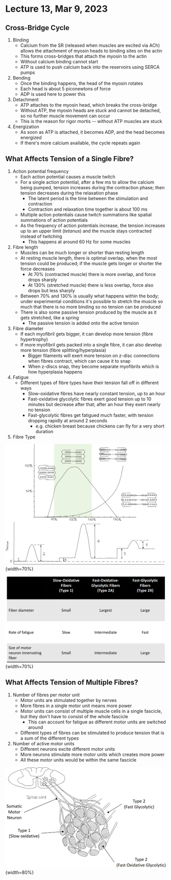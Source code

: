 # Lecture 13, Mar 9, 2023

## Cross-Bridge Cycle

1. Binding
	* Calcium from the SR (released when muscles are excited via ACh) allows the attachment of myosin heads to binding sites on the actin
	* This forms cross-bridges that attach the myosin to the actin
	* Without calcium binding cannot start
	* ATP is used to push calcium back into the reservoirs using SERCA pumps
2. Bending
	* Once the binding happens, the head of the myosin rotates
	* Each head is about 5 piconewtons of force
	* ADP is used here to power this
3. Detachment
	* ATP attaches to the myosin head, which breaks the cross-bridge
	* Without ATP, the myosin heads are stuck and cannot be detached, so no further muscle movement can occur
	* This is the reason for rigor mortis -- without ATP muscles are stuck
4. Energization
	* As soon as ATP is attached, it becomes ADP, and the head becomes energized
	* If there's more calcium available, the cycle repeats again

## What Affects Tension of a Single Fibre?

1. Action potential frequency
	* Each action potential causes a muscle twitch
	* For a single action potential, after a few ms to allow the calcium being pumped, tension increases during the contraction phase; then tension decreases during the relaxation phase
		* The latent period is the time between the stimulation and contraction
		* Contraction and relaxation time together is about 100 ms
	* Multiple action potentials cause twitch summations like spatial summations of action potentials
	* As the frequency of action potentials increase, the tension increases up to an upper limit (*tetanus*) and the muscle stays contracted instead of twitching
		* This happens at around 60 Hz for some muscles
2. Fibre length
	* Muscles can be much longer or shorter than resting length
	* At resting muscle length, there is optimal overlap, when the most tension could be produced; if the muscle gets longer or shorter the force decreases
		* At 70% (contracted muscle) there is more overlap, and force drops sharply
		* At 130% (stretched muscle) there is less overlap, force also drops but less sharply
	* Between 70% and 130% is usually what happens within the body; under experimental conditions it's possible to stretch the muscle so much that there is no more binding so no tension can be produced
	* There is also some passive tension produced by the muscle as it gets stretched, like a spring
		* The passive tension is added onto the active tension
3. Fibre diameter
	* If each myofibril gets bigger, it can develop more tension (fibre hypertrophy)
	* If more myofibril gets packed into a single fibre, it can also develop more tension (fibre splitting/hyperplasia)
		* Bigger filaments will exert more tension on z-disc connections when fibres contract, which can cause it to snap
		* When z-discs snap, they become separate myofibrils which is how hyperplasia happens
4. Fatigue
	* Different types of fibre types have their tension fall off in different ways
		* Slow-oxidative fibres have nearly constant tension, up to an hour
		* Fast-oxidative glycolytic fibres exert good tension up to 10 minutes but decrease after that; after an hour they exert nearly no tension
		* Fast-glycolytic fibres get fatigued much faster, with tension dropping rapidly at around 2 seconds
			* e.g. chicken breast because chickens can fly for a very short duration
5. Fibre Type

![Combination of the effects of active (stimulated) and passive tension](imgs/lec13_1.png){width=70%}

![Comparison of fibre types](imgs/lec13_2.png){width=70%}

## What Affects Tension of Multiple Fibres?

1. Number of fibres per motor unit
	* Motor units are stimulated together by nerves
	* More fibres in a single motor unit means more power
	* Motor units can consist of multiple muscle cells in a single fascicle, but they don't have to consist of the whole fascicle
		* This can account for fatigue as different motor units are switched around
	* Different types of fibres can be stimulated to produce tension that is a sum of the different types
2. Number of active motor units
	* Different neurons excite different motor units
	* More neurons stimulate more motor units which creates more power
	* All these motor units would be within the same fascicle

![Structure of somatic neurons to muscle fibres](imgs/lec13_3.png){width=80%}

